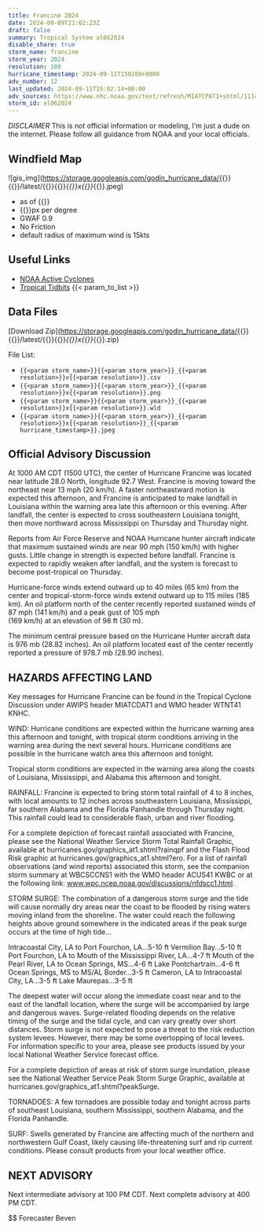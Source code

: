```yaml
---
title: Francine 2024
date: 2024-09-09T21:02:23Z
draft: false
summary: Tropical System al062024
disable_share: true
storm_name: francine
storm_year: 2024
resolution: 100
hurricane_timestamp: 2024-09-11T150200+0000
adv_number: 12
last_updated: 2024-09-11T15:02:14+00:00
adv_sources: https://www.nhc.noaa.gov/text/refresh/MIATCPAT1+shtml/111444.shtml;https://www.nhc.noaa.gov/refresh/graphics_at1+shtml/092734.shtml?cone
storm_id: al062024
---
```

*DISCLAIMER* This is not official information or modeling, I'm just a dude on the internet.  Please follow all guidance from NOAA and your local officials.

## Windfield Map
![gis_img](https://storage.googleapis.com/godin_hurricane_data/{{<param storm_name>}}{{<param storm_year>}}/latest/{{<param storm_name>}}{{<param storm_year>}}_{{<param resolution>}}x{{<param resolution>}}_{{<param hurricane_timestamp>}}.jpeg)

- as of {{<param last_updated>}}
- {{<param resolution>}}px per degree
- GWAF 0.9
- No Friction
- default radius of maximum wind is 15kts

## Useful Links
- [NOAA Active Cyclones](https://www.nhc.noaa.gov/)
- [Tropical Tidbits](https://www.tropicaltidbits.com/storminfo/)
{{< param_to_list >}}

## Data Files
[Download Zip](https://storage.googleapis.com/godin_hurricane_data/{{<param storm_name>}}{{<param storm_year>}}/latest/{{<param storm_name>}}{{<param storm_year>}}_{{<param resolution>}}x{{<param resolution>}}_{{<param hurricane_timestamp>}}.zip)

File List:
- `{{<param storm_name>}}{{<param storm_year>}}_{{<param resolution>}}x{{<param resolution>}}.csv`
- `{{<param storm_name>}}{{<param storm_year>}}_{{<param resolution>}}x{{<param resolution>}}.png`
- `{{<param storm_name>}}{{<param storm_year>}}_{{<param resolution>}}x{{<param resolution>}}.wld`
- `{{<param storm_name>}}{{<param storm_year>}}_{{<param resolution>}}x{{<param resolution>}}_{{<param hurricane_timestamp>}}.jpeg`


## Official Advisory Discussion
At 1000 AM CDT (1500 UTC), the center of Hurricane Francine was
located near latitude 28.0 North, longitude 92.7 West. Francine is
moving toward the northeast near 13 mph (20 km/h). A faster
northeastward motion is expected this afternoon, and Francine is
anticipated to make landfall in Louisiana within the warning area
late this afternoon or this evening. After landfall, the center is
expected to cross southeastern Louisiana tonight, then move
northward across Mississippi on Thursday and Thursday night.
 
Reports from Air Force Reserve and NOAA Hurricane hunter aircraft 
indicate that maximum sustained winds are near 90 mph (150 km/h) 
with higher gusts.  Little change in strength is expected before 
landfall. Francine is expected to rapidly weaken after landfall, and 
the system is forecast to become post-tropical on Thursday.
 
Hurricane-force winds extend outward up to 40 miles (65 km) from the
center and tropical-storm-force winds extend outward up to 115 miles
(185 km). An oil platform north of the center recently reported
sustained winds of 87 mph (141 km/h) and a peak gust of 105 mph  
(169 km/h) at an elevation of 98 ft (30 m).
 
The minimum central pressure based on the Hurricane Hunter
aircraft data is 976 mb (28.82 inches).  An oil platform located 
east of the center recently reported a pressure of 978.7 mb (28.90 
inches).
 
 
HAZARDS AFFECTING LAND
----------------------
Key messages for Hurricane Francine can be found in the Tropical
Cyclone Discussion under AWIPS header MIATCDAT1 and WMO header
WTNT41 KNHC.
 
WIND:  Hurricane conditions are expected within the hurricane
warning area this afternoon and tonight, with tropical storm
conditions arriving in the warning area during the next several
hours. Hurricane conditions are possible in the hurricane watch
area this afternoon and tonight.
 
Tropical storm conditions are expected in the warning area along the
coasts of Louisiana, Mississippi, and Alabama this afternoon and
tonight.
 
RAINFALL: Francine is expected to bring storm total rainfall of 4 to 
8 inches, with local amounts to 12 inches across southeastern 
Louisiana, Mississippi, far southern Alabama and the Florida 
Panhandle through Thursday night. This rainfall could lead to 
considerable flash, urban and river flooding.   

For a complete depiction of forecast rainfall associated with 
Francine, please see the National Weather Service Storm Total 
Rainfall Graphic, available at 
hurricanes.gov/graphics_at1.shtml?rainqpf and the Flash Flood Risk 
graphic at hurricanes.gov/graphics_at1.shtml?ero.  For a list of 
rainfall observations (and wind reports) associated this storm, see 
the companion storm summary at WBCSCCNS1 with the WMO header ACUS41 
KWBC or at the following link:
www.wpc.ncep.noaa.gov/discussions/nfdscc1.html. 

STORM SURGE:  The combination of a dangerous storm surge and the
tide will cause normally dry areas near the coast to be flooded by
rising waters moving inland from the shoreline.  The water could
reach the following heights above ground somewhere in the indicated
areas if the peak surge occurs at the time of high tide...
 
Intracoastal City, LA to Port Fourchon, LA...5-10 ft
Vermilion Bay...5-10 ft
Port Fourchon, LA to Mouth of the Mississippi River, LA...4-7 ft
Mouth of the Pearl River, LA to Ocean Springs, MS...4-6 ft
Lake Pontchartrain...4-6 ft
Ocean Springs, MS to MS/AL Border...3-5 ft
Cameron, LA to Intracoastal City, LA...3-5 ft
Lake Maurepas...3-5 ft
 
The deepest water will occur along the immediate coast near and to
the east of the landfall location, where the surge will be
accompanied by large and dangerous waves.  Surge-related flooding
depends on the relative timing of the surge and the tidal cycle, and
can vary greatly over short distances.  Storm surge is not expected
to pose a threat to the risk reduction system levees.  However,
there may be some overtopping of local levees.  For information
specific to your area, please see products issued by your local
National Weather Service forecast office.
 
For a complete depiction of areas at risk of storm surge inundation,
please see the National Weather Service Peak Storm Surge Graphic,
available at hurricanes.gov/graphics_at1.shtml?peakSurge.
 
TORNADOES:  A few tornadoes are possible today and tonight across
parts of southeast Louisiana, southern Mississippi, southern
Alabama, and the Florida Panhandle.
 
SURF:  Swells generated by Francine are affecting much of the
northern and northwestern Gulf Coast, likely causing
life-threatening surf and rip current conditions. Please consult
products from your local weather office.
 
 
NEXT ADVISORY
-------------
Next intermediate advisory at 100 PM CDT.
Next complete advisory at 400 PM CDT.
 
$$
Forecaster Beven